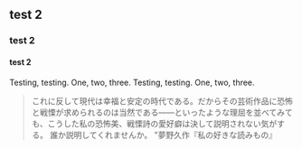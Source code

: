 ## test 2
### test 2
#### test 2

Testing, testing. One, two, three. Testing, testing. One, two, three.

> これに反して現代は幸福と安定の時代である。だからその芸術作品に恐怖と戦慄が求められるのは当然である――といったような理屈を並べてみても、こうした私の恐怖美、戦慄詩の愛好癖は決して説明されない気がする。
誰か説明してくれませんか。
"夢野久作『私の好きな読みもの』
